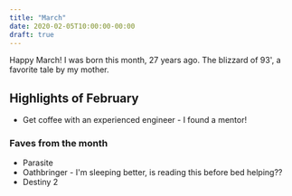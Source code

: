 ```yaml
---
title: "March"
date: 2020-02-05T10:00:00-00:00
draft: true
---
```


Happy March! I was born this month, 27 years ago. The blizzard of 93', a favorite tale by my mother.

## Highlights of February

- Get coffee with an experienced engineer - I found a mentor!

### Faves from the month

- Parasite
- Oathbringer - I'm sleeping better, is reading this before bed helping??
- Destiny 2
